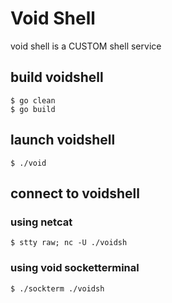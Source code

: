 # Void Shell
void shell is a CUSTOM shell service

## build voidshell
```shell
$ go clean
$ go build
```
## launch voidshell
```shell
$ ./void
```

## connect to voidshell
### using netcat
```shell
$ stty raw; nc -U ./voidsh
```
### using void socketterminal
```shell
$ ./sockterm ./voidsh
```